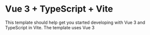 # Vue 3 + TypeScript + Vite

This template should help get you started developing with Vue 3 and TypeScript in Vite. The template uses Vue 3 <script setup> SFCs, check out the [script setup docs](https://v3.vuejs.org/api/sfc-script-setup.html#sfc-script-setup) to learn more.

Learn more about the recommended Project Setup and IDE Support in the [Vue Docs TypeScript Guide](https://vuejs.org/guide/typescript/overview.html#project-setup).

1. Solo uno del equipo debe hacerlo (YA ESTÁ HECHO)

    git checkout -b develop                  # Crear la rama develop desde main
    git push origin develop                  # Subir develop a GitHub

2. Crea tu propia rama desde develop (RECORDAR HACERLO DESDE LA CARPETA DE QUEPOTEAM, PARA SUBIR CAMBIOS DEL BACK Y FRONT)

    git checkout develop                     # Cambiar a develop
    git pull origin develop                  # Asegurarse de tener la última versión
    git checkout -b crisDevelop  # Crear tu nueva rama

3. Trabajar y guardar los cambios

    git add .                                # Añadir todos los archivos modificados
    git commit -m "feat: agregado login"     # Crear un commit con un mensaje claro
    git push origin crisDevelop  # Subir la rama a GitHub

4. Hacer Pull Request a develop desde GitHub (Realizar lo mismo desde develop a main)
    - Ve a GitHub.

    - Haz clic en “Compare & pull request”.

    - Asegúrate de que sea de (crisDevelop)... hacia develop.    (base: develop  <-  compare:crisDevelop)

    - Escribe un título y descripción clara.

    - Crea el PR.

    - El otro revisa y aprueba.

5. Probar e integrar en develop (Realizar lo mismo desde develop a main)
    - Una vez el Pull Request se aprueba, se hace merge a develop.
            🧩 Antes de hacer merge, se recomienda:

                Revisar el código.

                Comprobar si GitHub indica conflictos.

                Probar localmente (opcional, si el cambio es grande).

                Si todo está OK, seguimos.

            🔁 Hacer el merge desde GitHub

                ✅ Merge pull request

                Luego haz clic en:Confirm merge

                Opcionalmente, borra la rama crisDevelop, (No es nuestra idea, siempre trabajaremos en nuestra rama)

                ¡Ya está integrado en develop!
    - Nunca trabajes directamente en develop, solo recibe cambios por PR.

    - Descartamos los cambios de crisDevelop, y cambiamos a develop:

        (Descartamos los cambios porque ya estan guardados en develop, en caso de tener cosas nuevas, abria que stashear esos cambios)
        git restore frontend/README.md
        git checkout develop